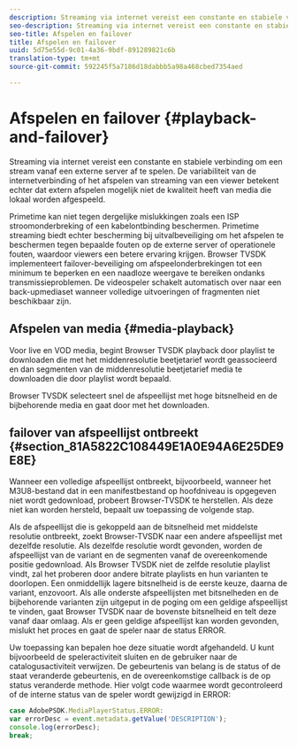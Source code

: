 ```yaml
---
description: Streaming via internet vereist een constante en stabiele verbinding om een stream vanaf een externe server af te spelen. De variabiliteit van de internetverbinding of het afspelen van streaming van een viewer betekent echter dat extern afspelen mogelijk niet de kwaliteit heeft van media die lokaal worden afgespeeld.
seo-description: Streaming via internet vereist een constante en stabiele verbinding om een stream vanaf een externe server af te spelen. De variabiliteit van de internetverbinding of het afspelen van streaming van een viewer betekent echter dat extern afspelen mogelijk niet de kwaliteit heeft van media die lokaal worden afgespeeld.
seo-title: Afspelen en failover
title: Afspelen en failover
uuid: 5d75e55d-9c01-4a36-9bdf-891289821c6b
translation-type: tm+mt
source-git-commit: 592245f5a7186d18dabbb5a98a468cbed7354aed

---
```



# Afspelen en failover {#playback-and-failover}

Streaming via internet vereist een constante en stabiele verbinding om een stream vanaf een externe server af te spelen. De variabiliteit van de internetverbinding of het afspelen van streaming van een viewer betekent echter dat extern afspelen mogelijk niet de kwaliteit heeft van media die lokaal worden afgespeeld.

Primetime kan niet tegen dergelijke mislukkingen zoals een ISP stroomonderbreking of een kabelontbinding beschermen. Primetime streaming biedt echter bescherming bij uitvalbeveiliging om het afspelen te beschermen tegen bepaalde fouten op de externe server of operationele fouten, waardoor viewers een betere ervaring krijgen. Browser TVSDK implementeert failover-beveiliging om afspeelonderbrekingen tot een minimum te beperken en een naadloze weergave te bereiken ondanks transmissieproblemen. De videospeler schakelt automatisch over naar een back-upmediaset wanneer volledige uitvoeringen of fragmenten niet beschikbaar zijn.

## Afspelen van media {#media-playback}

Voor live en VOD media, begint Browser TVSDK playback door playlist te downloaden die met het middenresolutie beetjetarief wordt geassocieerd en dan segmenten van de middenresolutie beetjetarief media te downloaden die door playlist wordt bepaald.

Browser TVSDK selecteert snel de afspeellijst met hoge bitsnelheid en de bijbehorende media en gaat door met het downloaden.

## failover van afspeellijst ontbreekt {#section_81A5822C108449E1A0E94A6E25DE9E8E}

Wanneer een volledige afspeellijst ontbreekt, bijvoorbeeld, wanneer het M3U8-bestand dat in een manifestbestand op hoofdniveau is opgegeven niet wordt gedownload, probeert Browser-TVSDK te herstellen. Als deze niet kan worden hersteld, bepaalt uw toepassing de volgende stap.

Als de afspeellijst die is gekoppeld aan de bitsnelheid met middelste resolutie ontbreekt, zoekt Browser-TVSDK naar een andere afspeellijst met dezelfde resolutie. Als dezelfde resolutie wordt gevonden, worden de afspeellijst van de variant en de segmenten vanaf de overeenkomende positie gedownload. Als Browser TVSDK niet de zelfde resolutie playlist vindt, zal het proberen door andere bitrate playlists en hun varianten te doorlopen. Een onmiddellijk lagere bitsnelheid is de eerste keuze, daarna de variant, enzovoort. Als alle onderste afspeellijsten met bitsnelheden en de bijbehorende varianten zijn uitgeput in de poging om een geldige afspeellijst te vinden, gaat Browser TVSDK naar de bovenste bitsnelheid en telt deze vanaf daar omlaag. Als er geen geldige afspeellijst kan worden gevonden, mislukt het proces en gaat de speler naar de status ERROR.

Uw toepassing kan bepalen hoe deze situatie wordt afgehandeld. U kunt bijvoorbeeld de speleractiviteit sluiten en de gebruiker naar de catalogusactiviteit verwijzen. De gebeurtenis van belang is de status of de staat veranderde gebeurtenis, en de overeenkomstige callback is de op status veranderde methode. Hier volgt code waarmee wordt gecontroleerd of de interne status van de speler wordt gewijzigd in ERROR:

```js
case AdobePSDK.MediaPlayerStatus.ERROR:  
var errorDesc = event.metadata.getValue('DESCRIPTION'); 
console.log(errorDesc); 
break; 
```
